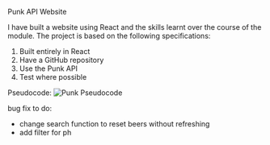 Punk API Website

I have built a website using React and the skills learnt over the course of the module. The project is based on the following specifications:
1. Built entirely in React
2. Have a GitHub repository
3. Use the Punk API
4. Test where possible

Pseudocode:
![Punk Pseudocode](https://user-images.githubusercontent.com/81630548/219676908-00c52058-c2b9-4cb8-b76d-2c0888fd270d.png)


bug fix to do:
- change search function to reset beers without refreshing
- add filter for ph
